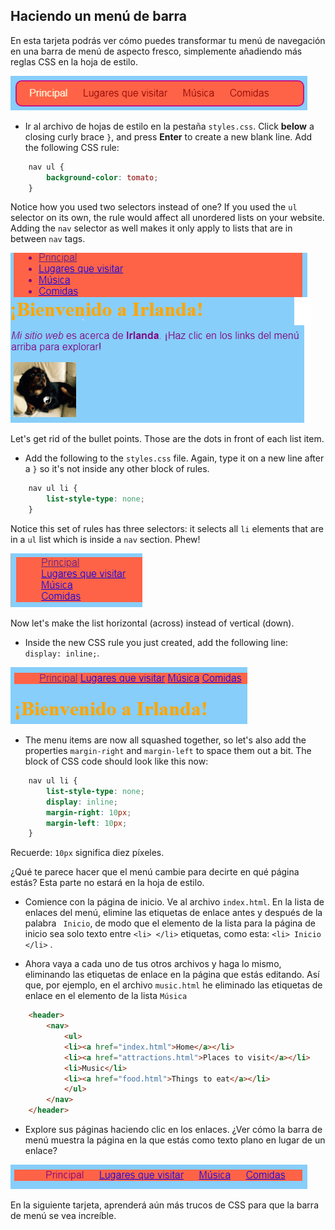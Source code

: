 ## Haciendo un menú de barra

En esta tarjeta podrás ver cómo puedes transformar tu menú de navegación en una barra de menú de aspecto fresco, simplemente añadiendo más reglas CSS en la hoja de estilo.

![Ejemplo de una barra de menú](images/egCoolMenuBar.png)

- Ir al archivo de hojas de estilo en la pestaña `styles.css`. Click **below** a closing curly brace `}`, and press **Enter** to create a new blank line. Add the following CSS rule:

```css
    nav ul {
        background-color: tomato;
    }
```

Notice how you used two selectors instead of one? If you used the `ul` selector on its own, the rule would affect all unordered lists on your website. Adding the `nav` selector as well makes it only apply to lists that are in between `nav` tags.

![Lista con fondo rojo](images/egMenuBarFirstStyle.png)

Let's get rid of the bullet points. Those are the dots in front of each list item.

- Add the following to the `styles.css` file. Again, type it on a new line after a `}` so it's not inside any other block of rules.

```css
    nav ul li {
        list-style-type: none;
    }
```

Notice this set of rules has three selectors: it selects all `li` elements that are in a `ul` list which is inside a `nav` section. Phew!

![Lista con puntos de bala eliminados](images/egMenuBarNoBullets.png)

Now let's make the list horizontal (across) instead of vertical (down).

- Inside the new CSS rule you just created, add the following line: `display: inline;`.

![](images/egMenuBarInline.png)

- The menu items are now all squashed together, so let's also add the properties `margin-right` and `margin-left` to space them out a bit. The block of CSS code should look like this now:

```css
    nav ul li {
        list-style-type: none;
        display: inline;
        margin-right: 10px;
        margin-left: 10px;
    }
```

Recuerde: `10px` significa diez píxeles.

¿Qué te parece hacer que el menú cambie para decirte en qué página estás? Esta parte no estará en la hoja de estilo.

- Comience con la página de inicio. Ve al archivo `index.html`. En la lista de enlaces del menú, elimine las etiquetas de enlace antes y después de la palabra ` Inicio`, de modo que el elemento de la lista para la página de inicio sea solo texto entre `<li> </li>` etiquetas, como esta: `<li> Inicio </li>` .

- Ahora vaya a cada uno de tus otros archivos y haga lo mismo, eliminando las etiquetas de enlace en la página que estás editando. Así que, por ejemplo, en el archivo `music.html` he eliminado las etiquetas de enlace en el elemento de la lista `Música`

```html
    <header>
        <nav>
            <ul>
            <li><a href="index.html">Home</a></li>
            <li><a href="attractions.html">Places to visit</a></li>
            <li>Music</li>
            <li><a href="food.html">Things to eat</a></li>
            </ul>
        </nav>
    </header>
```

- Explore sus páginas haciendo clic en los enlaces. ¿Ver cómo la barra de menú muestra la página en la que estás como texto plano en lugar de un enlace? 

![Ejemplo de barra de menú que resalta la página actual](images/egMenuBarOnPage.png)

En la siguiente tarjeta, aprenderá aún más trucos de CSS para que la barra de menú se vea increíble.